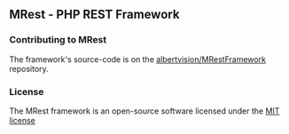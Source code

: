 ## MRest - PHP REST Framework

### Contributing to MRest
The framework's source-code is on the [albertvision/MRestFramework](http://gihub.com/albertvision/MRestFramework) repository.

### License
The MRest framework is an open-source software licensed under the [MIT license](http://opensource.org/licenses/MIT)

